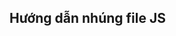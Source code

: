 ## Hướng dẫn nhúng file JS
###### <script type="text/javascript">
    $( document ).ready(function() {
      const recaptchaScript = document.createElement('script');
      recaptchaScript.setAttribute('src', 'https://dangky.aicallcenter.vn/dangki.js?key=NVJ0bVhvS09pTW5Qa3JTUEdXN3VlQT09');
      recaptchaScript.setAttribute('id', 'vbee');
      document.head.appendChild(recaptchaScript);
	}); 
###### </script>  
